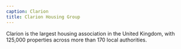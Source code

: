 ```yaml
---
caption: Clarion
title: Clarion Housing Group
---
```


Clarion is the largest housing association in the United Kingdom, with 125,000 properties across more than 170 local authorities. 